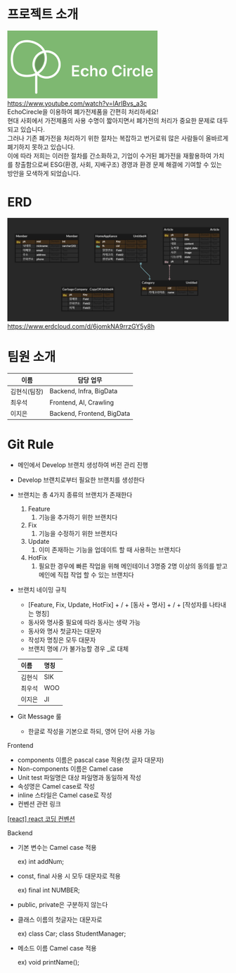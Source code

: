 # 프로젝트 소개
![ERD](./img/echocircle2.png)  
https://www.youtube.com/watch?v=lArIBvs_a3c  
EchoCirecle을 이용하여 폐가전제품을 간편히 처리하세요!  
현대 사회에서 가전제품의 사용 수명이 짧아지면서 폐가전의 처리가 중요한 문제로 대두되고 있습니다.  
그러나 기존 폐가전을 처리하기 위한 절차는 복잡하고 번거로워 많은 사람들이 올바르게 폐기하지 못하고 있습니다.  
이에 따라 저희는 이러한 절차를 간소화하고, 기업이 수거된 폐가전을 재활용하여 가치를 창출함으로써 ESG(환경, 사회, 지배구조) 경영과 환경 문제 해결에 기여할 수 있는 방안을 모색하게 되었습니다.  

# ERD
![ERD](./img/ERD.png)
https://www.erdcloud.com/d/6jomkNA9rrzGY5y8h

# 팀원 소개

|이름|담당 업무|
|------|---|
|김현식(팀장)|Backend, Infra, BigData|
|최우석|Frontend, AI, Crawling|
|이지은|Backend, Frontend, BigData|

# Git Rule

- 메인에서 Develop 브랜치 생성하여 버전 관리 진행
- Develop 브랜치로부터 필요한 브랜치를 생성한다
- 브랜치는 총 4가지 종류의 브랜치가 존재한다
    1. Feature
        1. 기능을 추가하기 위한 브랜치다
    2. Fix
        1. 기능을 수정하기 위한 브랜치다
    3. Update
        1. 이미 존재하는 기능을 업데이트 할 때 사용하는 브랜치다
    4. HotFix
        1. 필요한 경우에 빠른 작업을 위해 메인테이너 3명중 2명 이상의 동의를 받고 메인에 직접 작업 할 수 있는 브랜치다
- 브랜치 네이밍 규칙
    - [Feature, Fix, Update, HotFix] + / + [동사 + 명사] + / + [작성자를 나타내는 명칭]
    - 동사와 명사중 필요에 따라 동사는 생략 가능
    - 동사와 명사 첫글자는 대문자
    - 작성자 명칭은 모두 대문자
    - 브랜치 명에 /가 불가능할 경우 _로 대체
    
    | 이름 | 명칭 |
    | --- | --- |
    | 김현식 | SIK |
    | 최우석 | WOO |
    | 이지은 | JI |

- Git Message 룰
    - 한글로 작성을 기본으로 하되, 영어 단어 사용 가능

Frontend

- components 이름은 pascal case 적용(첫 글자 대문자)
- Non-components 이름은 Camel case
- Unit test 파일명은 대상 파일명과 동일하게 작성
- 속성명은 Camel case로 작성
- inline 스타일은 Camel case로 작성
- 컨벤션 관련 링크

[[react] react 코딩 컨벤션](https://phrygia.github.io/react/2022-04-05-react/)

Backend

- 기본 변수는 Camel case 적용
    
    ex) int addNum;
    
- const, final 사용 시 모두 대문자로 적용
    
    ex) final int NUMBER;
    
- public, private은 구분하지 않는다
- 클래스 이름의 첫글자는 대문자로
    
    ex) class Car; class StudentManager;
    
- 메소드 이름 Camel case 적용
    
    ex) void printName();




